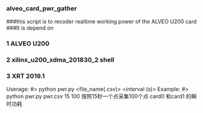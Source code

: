 ### alveo_card_pwr_gather
###this script is to recoder realtime working power of the ALVEO U200 card
###It is depend on
###  1 ALVEO U200
###  2 xilinx_u200_xdma_201830_2 shell 
### 3 XRT 2019.1
  
Userage:
#> python pwr.py <file_name(.csv)> <interval (s)> <counter>
Example:
#> python pwr.py pwr.csv 15 100
按照15秒一个点采集100个点 card0 和card1 的瞬时功耗

